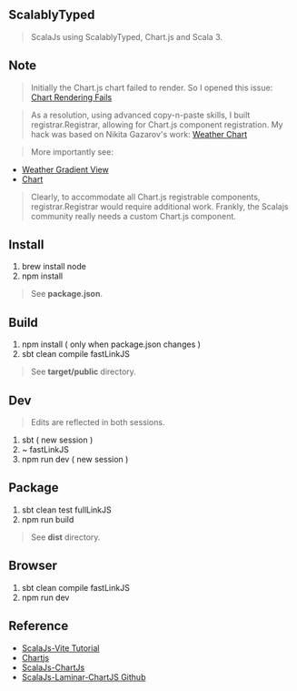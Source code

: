 ScalablyTyped
-------------
>ScalaJs using ScalablyTyped, Chart.js and Scala 3.

Note
----
>Initially the Chart.js chart failed to render. So I opened this issue:
>[Chart Rendering Fails](https://github.com/sjrd/scalajs-sbt-vite-laminar-chartjs-example/issues/6)

>As a resolution, using advanced copy-n-paste skills, I built registrar.Registrar, allowing for Chart.js component registration.
>My hack was based on Nikita Gazarov's work: [Weather Chart](https://demo.laminar.dev/app/weather/gradient/squamish)

>More importantly see:

* [Weather Gradient View](https://github.com/raquo/laminar-full-stack-demo/blob/master/client/src/main/scala/com/raquo/app/weather/WeatherGradientView.scala#L18-L191)
* [Chart](https://github.com/raquo/laminar-full-stack-demo/blob/master/client/src/main/scala/vendor/chartjs/Chart.scala)

>Clearly, to accommodate all Chart.js registrable components, registrar.Registrar would require additional work.
>Frankly, the Scalajs community really needs a custom Chart.js component.

Install
-------
1. brew install node
2. npm install
>See **package.json**.

Build
-----
1. npm install ( only when package.json changes )
2. sbt clean compile fastLinkJS
>See **target/public** directory.

Dev
---
>Edits are reflected in both sessions.
1. sbt ( new session )
2. ~ fastLinkJS
3. npm run dev ( new session )

Package
-------
1. sbt clean test fullLinkJS
2. npm run build
>See **dist** directory.

Browser
-------
1. sbt clean compile fastLinkJS
2. npm run dev

Reference
---------
* [ScalaJs-Vite Tutorial](https://www.scala-js.org/doc/tutorial/scalajs-vite.html)
* [Chartjs](https://www.chartjs.org/docs/latest/)
* [ScalaJs-ChartJs](https://www.scala-js.org/doc/tutorial/scalablytyped.html)
* [ScalaJs-Laminar-ChartJS Github](https://github.com/sjrd/scalajs-sbt-vite-laminar-chartjs-example)
